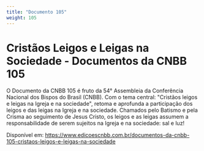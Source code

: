 ```yaml
---
title: "Documento 105"
weight: 105
---
```

# Cristãos Leigos e Leigas na Sociedade - Documentos da CNBB 105

O Documento da CNBB 105 é fruto da 54° Assembleia da Conferência Nacional dos Bispos do Brasil (CNBB). Com o tema central: "Cristãos leigos e leigas na Igreja e na sociedade", retoma e aprofunda a participação dos leigos e das leigas na Igreja e na sociedade. Chamados pelo Batismo e pela Crisma ao seguimento de Jesus Cristo, os leigos e as leigas assumem a responsabilidade de serem sujeitos na Igreja e na sociedade: sal e luz!

Disponível em: https://www.edicoescnbb.com.br/documentos-da-cnbb-105-cristaos-leigos-e-leigas-na-sociedade
